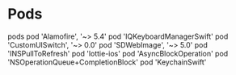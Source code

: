 # Pods
pods
pod 'Alamofire', '~> 5.4'
  pod 'IQKeyboardManagerSwift'
  pod 'CustomUISwitch', '~> 0.0'
  pod 'SDWebImage', '~> 5.0'
  pod 'INSPullToRefresh'
  pod 'lottie-ios'
  pod 'AsyncBlockOperation'
  pod 'NSOperationQueue+CompletionBlock'
  pod 'KeychainSwift'
